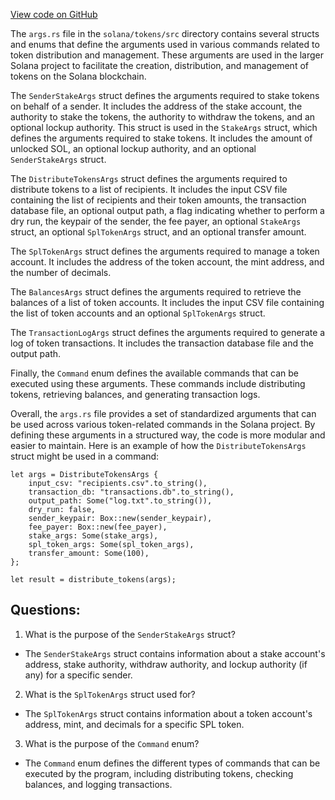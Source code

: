 
[View code on GitHub](https://github.com/solana-labs/solana/blob/master/tokens/src/args.rs)

The `args.rs` file in the `solana/tokens/src` directory contains several structs and enums that define the arguments used in various commands related to token distribution and management. These arguments are used in the larger Solana project to facilitate the creation, distribution, and management of tokens on the Solana blockchain.

The `SenderStakeArgs` struct defines the arguments required to stake tokens on behalf of a sender. It includes the address of the stake account, the authority to stake the tokens, the authority to withdraw the tokens, and an optional lockup authority. This struct is used in the `StakeArgs` struct, which defines the arguments required to stake tokens. It includes the amount of unlocked SOL, an optional lockup authority, and an optional `SenderStakeArgs` struct.

The `DistributeTokensArgs` struct defines the arguments required to distribute tokens to a list of recipients. It includes the input CSV file containing the list of recipients and their token amounts, the transaction database file, an optional output path, a flag indicating whether to perform a dry run, the keypair of the sender, the fee payer, an optional `StakeArgs` struct, an optional `SplTokenArgs` struct, and an optional transfer amount.

The `SplTokenArgs` struct defines the arguments required to manage a token account. It includes the address of the token account, the mint address, and the number of decimals.

The `BalancesArgs` struct defines the arguments required to retrieve the balances of a list of token accounts. It includes the input CSV file containing the list of token accounts and an optional `SplTokenArgs` struct.

The `TransactionLogArgs` struct defines the arguments required to generate a log of token transactions. It includes the transaction database file and the output path.

Finally, the `Command` enum defines the available commands that can be executed using these arguments. These commands include distributing tokens, retrieving balances, and generating transaction logs.

Overall, the `args.rs` file provides a set of standardized arguments that can be used across various token-related commands in the Solana project. By defining these arguments in a structured way, the code is more modular and easier to maintain. Here is an example of how the `DistributeTokensArgs` struct might be used in a command:

```
let args = DistributeTokensArgs {
    input_csv: "recipients.csv".to_string(),
    transaction_db: "transactions.db".to_string(),
    output_path: Some("log.txt".to_string()),
    dry_run: false,
    sender_keypair: Box::new(sender_keypair),
    fee_payer: Box::new(fee_payer),
    stake_args: Some(stake_args),
    spl_token_args: Some(spl_token_args),
    transfer_amount: Some(100),
};

let result = distribute_tokens(args);
```
## Questions: 
 1. What is the purpose of the `SenderStakeArgs` struct?
- The `SenderStakeArgs` struct contains information about a stake account's address, stake authority, withdraw authority, and lockup authority (if any) for a specific sender.

2. What is the `SplTokenArgs` struct used for?
- The `SplTokenArgs` struct contains information about a token account's address, mint, and decimals for a specific SPL token.

3. What is the purpose of the `Command` enum?
- The `Command` enum defines the different types of commands that can be executed by the program, including distributing tokens, checking balances, and logging transactions.